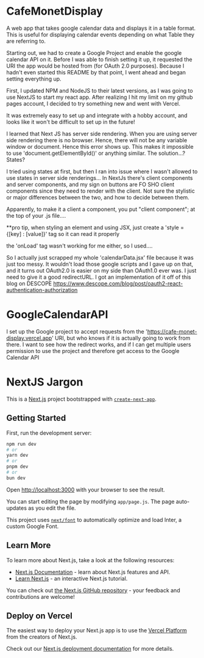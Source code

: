 # CafeMonetDisplay
A web app that takes google calendar data and displays it in a table format. This is useful for displaying calendar events depending on what Table they are referring to.


Starting out, we had to create a Google Project and enable the google calendar API on it. Before I was able to finish setting it up, it requested the URI the app would be hosted from (for OAuth 2.0 purposes). Because I hadn't even started this README by that point, I went ahead and began setting everything up.

First, I updated NPM and NodeJS to their latest versions, as I was going to use NextJS to start my react app. After realizing I hit my limit on my github pages account, I decided to try something new and went with Vercel.

It was extremely easy to set up and integrate with a hobby account, and looks like it won't be difficult to set up in the future!

I learned that Next JS  has server side rendering. When you are using server side rendering there is no browser. Hence, there will not be any variable window or document. Hence this error shows up. This makes it impossible to use 'document.getElementById()' or anything similar. The solution...? States?

I tried using states at first, but then I ran into issue where I wasn't allowed to use states in server side renderings... In NextJs there's client components and server components, and my sign on buttons are FO SHO client components since they need to render with the client. Not sure the stylistic or major differences between the two, and how to decide between them.

Apparently, to make it a client a component, you put "client component"; at the top of your .js file....

**pro tip, when styling an element and using JSX, just create a 'style = {[key] : [value]}' tag so it can read it properly

the 'onLoad' tag wasn't working for me either, so I used....


So I actually just scrapped my whole 'calendarData.jsx' file  because it was just too messy. It wouldn't load those google scripts and I gave up on that, and it turns out OAuth2.0 is easier on my side than OAuth1.0 ever was. I just need to give it a good redirectURL. I got an implementation of it off of this blog on DESCOPE https://www.descope.com/blog/post/oauth2-react-authentication-authorization



# GoogleCalendarAPI

I set up the Google project to accept requests from the 'https://cafe-monet-display.vercel.app' URI, but who knows if it is actually going to work from there. I want to see how the redirect works, and if I can get multiple users permission to use the project and therefore get access to the Google Calendar API



# NextJS Jargon
This is a [Next.js](https://nextjs.org/) project bootstrapped with [`create-next-app`](https://github.com/vercel/next.js/tree/canary/packages/create-next-app).

## Getting Started

First, run the development server:

```bash
npm run dev
# or
yarn dev
# or
pnpm dev
# or
bun dev
```

Open [http://localhost:3000](http://localhost:3000) with your browser to see the result.

You can start editing the page by modifying `app/page.js`. The page auto-updates as you edit the file.

This project uses [`next/font`](https://nextjs.org/docs/basic-features/font-optimization) to automatically optimize and load Inter, a custom Google Font.

## Learn More

To learn more about Next.js, take a look at the following resources:

- [Next.js Documentation](https://nextjs.org/docs) - learn about Next.js features and API.
- [Learn Next.js](https://nextjs.org/learn) - an interactive Next.js tutorial.

You can check out [the Next.js GitHub repository](https://github.com/vercel/next.js/) - your feedback and contributions are welcome!

## Deploy on Vercel

The easiest way to deploy your Next.js app is to use the [Vercel Platform](https://vercel.com/new?utm_medium=default-template&filter=next.js&utm_source=create-next-app&utm_campaign=create-next-app-readme) from the creators of Next.js.

Check out our [Next.js deployment documentation](https://nextjs.org/docs/deployment) for more details.

